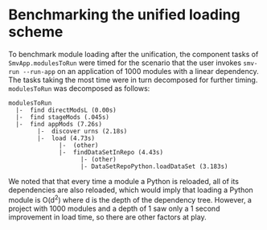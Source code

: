 # Benchmarking the unified loading scheme

To benchmark module loading after the unification, the component tasks of `SmvApp.modulesToRun` were timed for the scenario that the user invokes `smv-run --run-app` on an application of 1000 modules with a linear dependency. The tasks taking the most time were in turn decomposed for further timing. `modulesToRun` was decomposed as follows:

```
modulesToRun
  |-  find directModsL (0.00s)
  |-  find stageMods (.045s)
  |-  find appMods (7.26s)
        |-  discover urns (2.18s)
        |-  load (4.73s)
              |-  (other)
              |-  findDataSetInRepo (4.43s)
                    |- (other)
                    |- DataSetRepoPython.loadDataSet (3.183s)

```
We noted that that every time a module a Python is reloaded, all of its dependencies are also reloaded, which would imply that loading a Python module is O(d<sup>2</sup>) where d is the depth of the dependency tree. However, a project with 1000 modules and a depth of 1 saw only a 1 second improvement in load time, so there are other factors at play.
